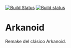 [![Build Status](https://travis-ci.org/gamedev-es/Arkanoid.svg?branch=master)](https://travis-ci.org/gamedev-es/Arkanoid) [![Build status](https://ci.appveyor.com/api/projects/status/k9m7o3qsveuftdm6?svg=true)](https://ci.appveyor.com/project/hgouveia/arkanoid)

# Arkanoid
Remake del clásico Arkanoid.
